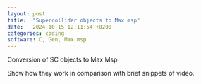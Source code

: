 ```yaml
---
layout: post
title:  "Supercollider objects to Max msp"
date:   2024-10-15 12:11:54 +0200
categories: coding
software: C, Gen, Max msp
---
```


Conversion of SC objects to Max Msp

Show how they work in comparison with brief snippets of video.